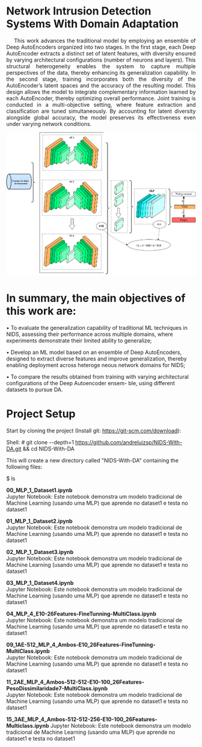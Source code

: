 # Network Intrusion Detection Systems With Domain Adaptation

<div align="justify">

&nbsp;&nbsp;&nbsp;&nbsp;This work advances the traditional model by employing an ensemble of Deep AutoEncoders organized into two stages. In the first stage, each Deep AutoEncoder extracts a distinct set of latent features, with diversity ensured by varying architectural configurations (number of neurons and layers). This structural heterogeneity enables the system to capture multiple perspectives of the data, thereby enhancing its generalization capability. In the second stage, training incorporates both the diversity of the AutoEncoder’s latent spaces and the accuracy of the resulting model. This design allows the model to integrate complementary information learned by each AutoEncoder, thereby optimizing overall performance. Joint training is conducted in a multi-objective setting, where feature extraction and classification are tuned simultaneously. By accounting for latent diversity alongside global accuracy, the model preserves its effectiveness even under varying network conditions.

<p align="center">
  <img src="PropostaQualificacaoArqAE3.png" alt="Proposed Model"/>
</p>
   
</div>

# In summary, the main objectives of this work are:

• To evaluate the generalization capability of traditional ML techniques in NIDS, assessing their performance across multiple domains, where experiments demonstrate their limited ability to generalize;

• Develop an ML model based on an ensemble of Deep AutoEncoders, designed to extract diverse features and improve generalization, thereby enabling deployment across heteroge neous network domains for NIDS;

• To compare the results obtained from training with varying architectural configurations of the Deep Autoencoder ensem- ble, using different datasets to pursue DA.


# Project Setup

Start by cloning the project (Install git: https://git-scm.com/download):

Shell: # git clone --depth=1 https://github.com/andreluizsp/NIDS-With-DA.git && cd NIDS-With-DA

This will create a new directory called "NIDS-With-DA" containing the following files:

$ ls

  <b>00_MLP_1_Dataset1.ipynb</b><br>
    Jupyter Notebook: Este notebook demonstra um modelo tradicional de Machine Learning (usando uma MLP) que aprende no dataset1 e testa no dataset1 
  
  <b>01_MLP_1_Dataset2.ipynb</b><br>
    Jupyter Notebook: Este notebook demonstra um modelo tradicional de Machine Learning (usando uma MLP) que aprende no dataset1 e testa no dataset1 
  
  <b>02_MLP_1_Dataset3.ipynb</b><br>
    Jupyter Notebook: Este notebook demonstra um modelo tradicional de Machine Learning (usando uma MLP) que aprende no dataset1 e testa no dataset1  
  
  <b>03_MLP_1_Dataset4.ipynb</b><br>
    Jupyter Notebook: Este notebook demonstra um modelo tradicional de Machine Learning (usando uma MLP) que aprende no dataset1 e testa no dataset1 

  <b>04_MLP_4_E10-26Features-FineTunning-MultiClass.ipynb</b><br>
    Jupyter Notebook: Este notebook demonstra um modelo tradicional de Machine Learning (usando uma MLP) que aprende no dataset1 e testa no dataset1 
    
  <b>09_1AE-512_MLP_4_Ambos-E10_26Features-FineTunning-MultiClass.ipynb</b><br>
    Jupyter Notebook: Este notebook demonstra um modelo tradicional de Machine Learning (usando uma MLP) que aprende no dataset1 e testa no dataset1 
    
  <b>11_2AE_MLP_4_Ambos-512-512-E10-100_26Features-PesoDissimilaridade7-MultiClass.ipynb</b><br>
    Jupyter Notebook: Este notebook demonstra um modelo tradicional de Machine Learning (usando uma MLP) que aprende no dataset1 e testa no dataset1 
    
  <b>15_3AE_MLP_4_Ambos-512-512-256-E10-100_26Features-Multiclass.ipynb</b>
    Jupyter Notebook: Este notebook demonstra um modelo tradicional de Machine Learning (usando uma MLP) que aprende no dataset1 e testa no dataset1 
